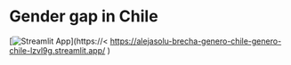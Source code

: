 # Gender gap in Chile
[![Streamlit App](https://static.streamlit.io/badges/streamlit_badge_black_white.svg)](https://< https://alejasolu-brecha-genero-chile-genero-chile-lzvl9g.streamlit.app/ )
